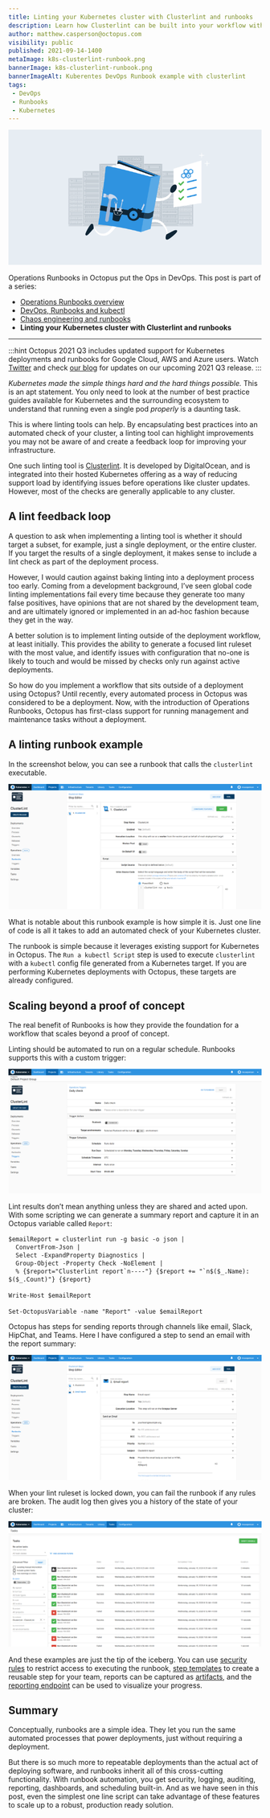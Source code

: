 ```yaml
---
title: Linting your Kubernetes cluster with Clusterlint and runbooks
description: Learn how Clusterlint can be built into your workflow with runbooks.
author: matthew.casperson@octopus.com
visibility: public
published: 2021-09-14-1400
metaImage: k8s-clusterlint-runbook.png
bannerImage: k8s-clusterlint-runbook.png
bannerImageAlt: Kuberentes DevOps Runbook example with clusterlint
tags:
 - DevOps
 - Runbooks
 - Kubernetes
---
```


![Kuberentes DevOps Runbook example with clusterlint](k8s-clusterlint-runbook.png)

Operations Runbooks in Octopus put the Ops in DevOps. This post is part of a series:

- [Operations Runbooks overview](/blog/2020-01/operations-runbooks/index.md)
- [DevOps, Runbooks and kubectl](/blog/2021-09/devops-runbooks-and-kubectl/index.md)
- [Chaos engineering and runbooks](/blog/2021-09/chaos-engineering-and-runbooks/index.md)
- **Linting your Kubernetes cluster with Clusterlint and runbooks**

---

:::hint
Octopus 2021 Q3 includes updated support for Kubernetes deployments and runbooks for Google Cloud, AWS and Azure users. Watch [Twitter](https://twitter.com/OctopusDeploy) and check [our blog](https://octopus.com/blog) for updates on our upcoming 2021 Q3 release.
:::

*Kubernetes made the simple things hard and the hard things possible.* This is an apt statement. You only need to look at the number of best practice guides available for Kubernetes and the surrounding ecosystem to understand that running even a single pod *properly* is a daunting task.

This is where linting tools can help. By encapsulating best practices into an automated check of your cluster, a linting tool can highlight improvements you may not be aware of and create a feedback loop for improving your infrastructure.

One such linting tool is [Clusterlint](https://github.com/digitalocean/clusterlint). It is developed by DigitalOcean, and is integrated into their hosted Kubernetes offering as a way of reducing support load by identifying issues before operations like cluster updates. However, most of the checks are generally applicable to any cluster.

## A lint feedback loop

A question to ask when implementing a linting tool is whether it should target a subset, for example, just a single deployment, or the entire cluster. If you target the results of a single deployment, it makes sense to include a lint check as part of the deployment process.

However, I would caution against baking linting into a deployment process too early. Coming from a development background, I’ve seen global code linting implementations fail every time because they generate too many false positives, have opinions that are not shared by the development team, and are ultimately ignored or implemented in an ad-hoc fashion because they get in the way.

A better solution is to implement linting outside of the deployment workflow, at least initially. This provides the ability to generate a focused lint ruleset with the most value, and identify issues with configuration that no-one is likely to touch and would be missed by checks only run against active deployments.

So how do you implement a workflow that sits outside of a deployment using Octopus? Until recently, every automated process in Octopus was considered to be a deployment. Now, with the introduction of Operations Runbooks, Octopus has first-class support for running management and maintenance tasks without a deployment.

## A linting runbook example

In the screenshot below, you can see a runbook that calls the `clusterlint` executable.

![](clusterlint-runbook.png "width=500")

What is notable about this runbook example is how simple it is. Just one line of code is all it takes to add an automated check of your Kubernetes cluster.

The runbook is simple because it leverages existing support for Kubernetes in Octopus. The `Run a kubectl Script` step is used to execute `clusterlint` with a `kubectl` config file generated from a Kubernetes target. If you are performing Kubernetes deployments with Octopus, these targets are already configured.

## Scaling beyond a proof of concept

The real benefit of Runbooks is how they provide the foundation for a workflow that scales beyond a proof of concept.

Linting should be automated to run on a regular schedule. Runbooks supports this with a custom trigger:

![](runbook-schedule.png "width=500")

Lint results don’t mean anything unless they are shared and acted upon. With some scripting we can generate a summary report and capture it in an Octopus variable called `Report`:

```
$emailReport = clusterlint run -g basic -o json |
  ConvertFrom-Json |
  Select -ExpandProperty Diagnostics |
  Group-Object -Property Check -NoElement |
  % {$report="Clusterlint report`n----"} {$report += "`n$($_.Name): $($_.Count)"} {$report}

Write-Host $emailReport

Set-OctopusVariable -name "Report" -value $emailReport
```

Octopus has steps for sending reports through channels like email, Slack, HipChat, and Teams. Here I have configured a step to send an email with the report summary:

![](email.png "width=500")

When your lint ruleset is locked down, you can fail the runbook if any rules are broken. The audit log then gives you a history of the state of your cluster:

![](audit.png "width=500")

And these examples are just the tip of the iceberg. You can use [security rules](https://octopus.com/docs/administration/managing-users-and-teams) to restrict access to executing the runbook, [step templates](https://octopus.com/docs/deployment-process/steps/custom-step-templates) to create a reusable step for your team, reports can be captured as [artifacts](https://octopus.com/docs/deployment-process/artifacts), and the [reporting endpoint](https://octopus.com/docs/administration/reporting) can be used to visualize your progress.

## Summary

Conceptually, runbooks are a simple idea. They let you run the same automated processes that power deployments, just without requiring a deployment.

But there is so much more to repeatable deployments than the actual act of deploying software, and runbooks inherit all of this cross-cutting functionality. With runbook automation, you get security, logging, auditing, reporting, dashboards, and scheduling built-in. And as we have seen in this post, even the simplest one line script can take advantage of these features to scale up to a robust, production ready solution.
